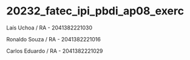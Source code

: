 # 20232_fatec_ipi_pbdi_ap08_exerc

Laís Uchoa / RA - 2041382221030

Ronaldo Souza / RA - 2041382221016

Carlos Eduardo / RA - 2041382221029
